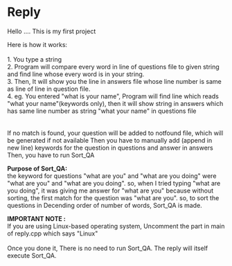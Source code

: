 # Reply #
Hello ....
This is my first project

Here is how it works:<br><br>
        1. You type a string<br>
        2. Program will compare every word in line of questions file to given string 
           and find line whose every word is in your string.<br>
        3. Then, It will show you the line in answers file whose line number is same as 
           line of line in question file.<br>
        4. eg. You entered "what is your name", Program will find line which reads "what your name"(keywords only),
           then it will show string in answers which has same line number as string "what your name" in questions file<br><br>           
        If no match is found, your question will be added to notfound file, which will be generated if not available
        Then you have to manually add (append in new line) keywords for the question in questions and answer in answers
        Then, you have to run Sort_QA
 
        
**Purpose of Sort_QA:**<br>
        the keyword for questions "what are you" and "what are you doing" were "what are you" and "what are you doing".
        so, when I tried typing "what are you doing", it was giving me answer for "what are you" because without sorting,
        the first match for the question was "what are you". so, to sort the questions in Decending order of number of
        words, Sort_QA is made.
       
       
**IMPORTANT NOTE :**<br>
        If you are using Linux-based operating system, Uncomment the part in main of reply.cpp which says "Linux"<br><br>
                Once you done it, There is no need to run Sort_QA.
        The reply will itself execute Sort_QA.
        

         
              
